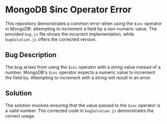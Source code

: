 # MongoDB $inc Operator Error

This repository demonstrates a common error when using the `$inc` operator in MongoDB: attempting to increment a field by a non-numeric value.  The provided `bug.js` file shows the incorrect implementation, while `bugSolution.js` offers the corrected version.

## Bug Description

The bug arises from using the `$inc` operator with a string value instead of a number. MongoDB's `$inc` operator expects a numeric value to increment the field by. Attempting to increment with a string will result in an error.

## Solution

The solution involves ensuring that the value passed to the `$inc` operator is a valid number. The corrected code in `bugSolution.js` demonstrates the correct usage.